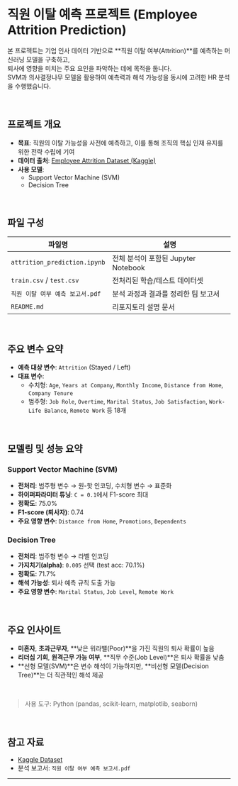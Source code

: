 # 직원 이탈 예측 프로젝트 (Employee Attrition Prediction)

본 프로젝트는 기업 인사 데이터 기반으로 **직원 이탈 여부(Attrition)**를 예측하는 머신러닝 모델을 구축하고,  
퇴사에 영향을 미치는 주요 요인을 파악하는 데에 목적을 둡니다.  
SVM과 의사결정나무 모델을 활용하여 예측력과 해석 가능성을 동시에 고려한 HR 분석을 수행했습니다.

<br/>
 
## 프로젝트 개요

- **목표**: 직원의 이탈 가능성을 사전에 예측하고, 이를 통해 조직의 핵심 인재 유지를 위한 전략 수립에 기여
- **데이터 출처**: [Employee Attrition Dataset (Kaggle)](https://www.kaggle.com/datasets/stealthtechnologies/employee-attrition-dataset)
- **사용 모델**:
  - Support Vector Machine (SVM)
  - Decision Tree 

<br/>

## 파일 구성

| 파일명 | 설명 |
|--------|------|
| `attrition_prediction.ipynb` | 전체 분석이 포함된 Jupyter Notebook |
| `train.csv` / `test.csv` | 전처리된 학습/테스트 데이터셋 |
| `직원 이탈 여부 예측 보고서.pdf` | 분석 과정과 결과를 정리한 팀 보고서 |
| `README.md` | 리포지토리 설명 문서 |

<br/>

## 주요 변수 요약

- **예측 대상 변수**: `Attrition` (Stayed / Left)
- **대표 변수**:
  - 수치형: `Age`, `Years at Company`, `Monthly Income`, `Distance from Home`, `Company Tenure`
  - 범주형: `Job Role`, `Overtime`, `Marital Status`, `Job Satisfaction`, `Work-Life Balance`, `Remote Work` 등 18개

<br/>

## 모델링 및 성능 요약

### Support Vector Machine (SVM)
- **전처리**: 범주형 변수 → 원-핫 인코딩, 수치형 변수 → 표준화
- **하이퍼파라미터 튜닝**: `C = 0.1`에서 F1-score 최대
- **정확도**: 75.0%
- **F1-score (퇴사자)**: 0.74
- **주요 영향 변수**: `Distance from Home`, `Promotions`, `Dependents`

### Decision Tree
- **전처리**: 범주형 변수 → 라벨 인코딩
- **가지치기(alpha)**: `0.005` 선택 (test acc: 70.1%)
- **정확도**: 71.7%
- **해석 가능성**: 퇴사 예측 규칙 도출 가능
- **주요 영향 변수**: `Marital Status`, `Job Level`, `Remote Work`

<br/>

## 주요 인사이트

- **미혼자**, **초과근무자**, **낮은 워라밸(Poor)**을 가진 직원의 퇴사 확률이 높음
- **리더십 기회**, **원격근무 가능 여부**, **직무 수준(Job Level)**은 퇴사 확률을 낮춤
- **선형 모델(SVM)**은 변수 해석이 가능하지만, **비선형 모델(Decision Tree)**는 더 직관적인 해석 제공

<br/>

> 사용 도구: Python (pandas, scikit-learn, matplotlib, seaborn)

<br/>

## 참고 자료

- [Kaggle Dataset](https://www.kaggle.com/datasets/stealthtechnologies/employee-attrition-dataset)
- 분석 보고서: `직원 이탈 여부 예측 보고서.pdf`

---
